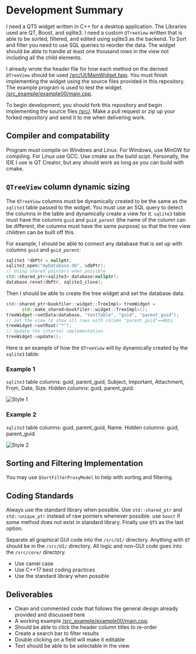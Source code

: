 # Development Summary

I need a QT5 widget written in C++ for a desktop application. The Libraries used are QT, Boost, and sqlite3. I need a custom `QTreeView` written that is able to be sorted, filtered, and edited using sqlite3 as the backend. To Sort and filter you need to use SQL queries to reorder the data. The widget should be able to handle at least one thousand rows in the view not including all the child elements.

I already wrote the header file for how each method on the derived `QTreeView` should be used [/src/UI/MainWidget.hpp](https://github.com/bradosia/BookFiler-Lib-Sort-Filter-Tree-Widget/blob/main/src/UI/MainWidget.hpp). You must finish implementing the widget using the source files provided in this repository. The example program is used to test the widget. [/src_example/example00/main.cpp](https://github.com/bradosia/BookFiler-Lib-Sort-Filter-Tree-Widget/blob/main/src_example/example00/main.cpp).

To begin development, you should fork this repository and begin implementing the source files [/src/](https://github.com/bradosia/BookFiler-Lib-Sort-Filter-Tree-Widget/tree/main/src). Make a pull request or zip up your forked repository and send it to me when delivering work.

## Compiler and compatability

Program must compile on Windows and Linux. For Windows, use MinGW for compiling. For Linux use GCC. Use cmake as the build scipt. Personally, the IDE I use is QT Creator, but any should work as long as you can build with cmake.

## `QTreeView` column dynamic sizing

The `QTreeView` columns must be dynamically created to be the same as the `sqlite3` table passed to the widget. You must use an SQL query to detect the columns in the table and dynamically create a view for it. `sqlite3` table must have the columns `guid` and `guid_parent` (the name of the column can be different, the columns must have the same purpose) so that the tree view children can be built off this. 

For example, I should be able to connect any database that is set up with columns `guid` and `guid_parent`:
```cpp
sqlite3 *dbPtr = nullptr;
sqlite3_open("myDatabase.db", &dbPtr);
// Using shared pointers when possible
std::shared_ptr<sqlite3> database(nullptr);
database.reset(dbPtr, sqlite3_close);
```

Then I should be able to create the tree widget and set the database data.
```cpp
std::shared_ptr<bookfiler::widget::TreeImpl> treeWidget =
      std::make_shared<bookfiler::widget::TreeImpl>();
treeWidget->setData(database, "testTable", "guid", "parent_guid");
// Set the view to show all rows with column "parent_guid"==NULL
treeWidget->setRoot("*"); 
// Update the internal implementation
treeWidget->update();
```

Here is an example of how the `QTreeView` will by dynamically created by the `sqlite3` table:

### Example 1

`sqlite3` table columns: guid, parent_guid, Subject, Important, Attachment, From, Date, Size. Hidden columns: guid, parent_guid.

![Style 1](https://github.com/bradosia/BookFiler-Lib-Sort-Filter-Tree-Widget/blob/main/dev/tree-view-design-1.png?raw=true)

### Example 2

`sqlite3` table columns: guid, parent_guid, Name. Hidden columns: guid, parent_guid.

![Style 2](https://github.com/bradosia/BookFiler-Lib-Sort-Filter-Tree-Widget/blob/main/dev/tree-view-design-2.png?raw=true)

## Sorting and Filtering Implementation

You may use `QSortFilterProxyModel` to help with sorting and filtering. 

## Coding Standards
Always use the standard library when possible. Use `std::shared_ptr` and `std::unique_ptr` instead of raw pointers whenever possible. use `boost` if some method does not exist in standard library. Finally use `QT5` as the last option.

Separate all graphical GUI code into the `/src/UI/` directory. Anything with `QT` should be in the `/src/UI/` directory. All logic and non-GUI code goes into the `/src/core/` directory.

* Use camel case
* Use C++17 best coding practices
* Use the standard library when possible

## Deliverables

* Clean and commented code that follows the general design already provided and discussed here
* A working example [/src_example/example00/main.cpp](https://github.com/bradosia/BookFiler-Lib-Sort-Filter-Tree-Widget/blob/main/src_example/example00/main.cpp).
* Should be able to click the header column titles to re-order
* Create a search bar to filter results
* Double clicking on a field will make it editable
* Text should be able to be selectable in the view

